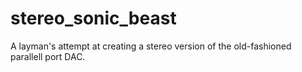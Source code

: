 # stereo_sonic_beast
A layman's attempt at creating a stereo version of the old-fashioned parallell port DAC.
